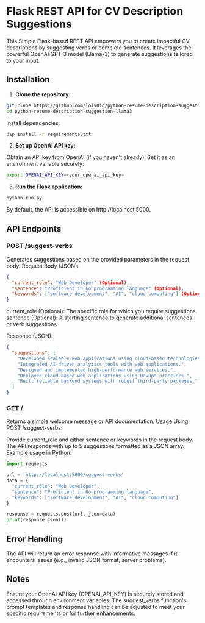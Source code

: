 # Flask REST API for CV Description Suggestions

This Simple Flask-based REST API empowers you to create impactful CV descriptions by suggesting verbs or complete sentences. It leverages the powerful OpenAI GPT-3 model (Llama-3) to generate suggestions tailored to your input.

## Installation

1. **Clone the repository:**

```bash
git clone https://github.com/lolvOid/python-resume-description-suggestion-llama3
cd python-resume-description-suggestion-llama3
```
Install dependencies:
```bash
pip install -r requirements.txt
```

2. **Set up OpenAI API key:**

Obtain an API key from OpenAI (if you haven't already).
Set it as an environment variable securely:
```bash
export OPENAI_API_KEY=<your_openai_api_key>
```

3. **Run the Flask application:**

```bash
python run.py
```

By default, the API is accessible on http://localhost:5000.

## API Endpoints
### POST /suggest-verbs

Generates suggestions based on the provided parameters in the request body.
Request Body (JSON):

```JSON
{
  "current_role": "Web Developer" (Optional),
  "sentence": "Proficient in Go programming language" (Optional),
  "keywords": ["software development", "AI", "cloud computing"] (Optional)
}
```

current_role (Optional): The specific role for which you require suggestions.
sentence (Optional): A starting sentence to generate additional sentences or verb suggestions.

Response (JSON):

```JSON
{
  "suggestions": [
    "Developed scalable web applications using cloud-based technologies.",
    "Integrated AI-driven analytics tools with web applications.",
    "Designed and implemented high-performance web services.",
    "Deployed cloud-based web applications using DevOps practices.",
    "Built reliable backend systems with robust third-party packages."
  ]
}
```

### GET /

Returns a simple welcome message or API documentation.
Usage
Using POST /suggest-verbs:

Provide current_role and either sentence or keywords in the request body.
The API responds with up to 5 suggestions formatted as a JSON array.
Example usage in Python:

```Python
import requests

url = 'http://localhost:5000/suggest-verbs'
data = {
  "current_role": "Web Developer",
  "sentence": "Proficient in Go programming language",
  "keywords": ["software development", "AI", "cloud computing"]
}

response = requests.post(url, json=data)
print(response.json())
```

## Error Handling
The API will return an error response with informative messages if it encounters issues (e.g., invalid JSON format, server problems).

## Notes
Ensure your OpenAI API key (OPENAI_API_KEY) is securely stored and accessed through environment variables.
The suggest_verbs function's prompt templates and response handling can be adjusted to meet your specific requirements or for further enhancements.
